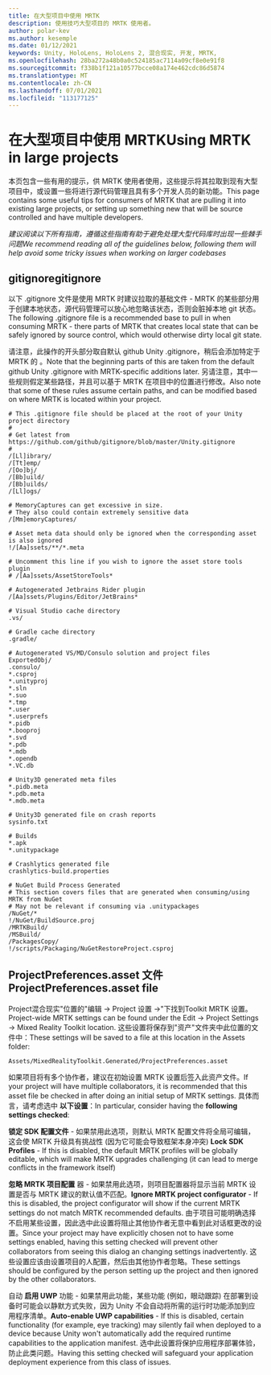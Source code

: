 ```yaml
---
title: 在大型项目中使用 MRTK
description: 使用技巧大型项目的 MRTK 使用者。
author: polar-kev
ms.author: kesemple
ms.date: 01/12/2021
keywords: Unity, HoloLens, HoloLens 2, 混合现实, 开发, MRTK,
ms.openlocfilehash: 28ba272a48b0a0c524185ac7114a09cf8e0e91f8
ms.sourcegitcommit: f338b1f121a10577bcce08a174e462cdc86d5874
ms.translationtype: MT
ms.contentlocale: zh-CN
ms.lasthandoff: 07/01/2021
ms.locfileid: "113177125"
---
```

# <a name="using-mrtk-in-large-projects"></a><span data-ttu-id="cc055-104">在大型项目中使用 MRTK</span><span class="sxs-lookup"><span data-stu-id="cc055-104">Using MRTK in large projects</span></span>

<span data-ttu-id="cc055-105">本页包含一些有用的提示，供 MRTK 使用者使用，这些提示将其拉取到现有大型项目中，或设置一些将进行源代码管理且具有多个开发人员的新功能。</span><span class="sxs-lookup"><span data-stu-id="cc055-105">This page contains some useful tips for consumers of MRTK that are pulling it into existing large projects, or setting up something new that will be source controlled and have multiple developers.</span></span>

<span data-ttu-id="cc055-106">*建议阅读以下所有指南，遵循这些指南有助于避免处理大型代码库时出现一些棘手问题*</span><span class="sxs-lookup"><span data-stu-id="cc055-106">*We recommend reading all of the guidelines below, following them will help avoid some tricky issues when working on larger codebases*</span></span>

## <a name="gitignore"></a><span data-ttu-id="cc055-107">gitignore</span><span class="sxs-lookup"><span data-stu-id="cc055-107">gitignore</span></span>

<span data-ttu-id="cc055-108">以下 .gitignore 文件是使用 MRTK 时建议拉取的基础文件 - MRTK 的某些部分用于创建本地状态，源代码管理可以放心地忽略该状态，否则会脏掉本地 git 状态。</span><span class="sxs-lookup"><span data-stu-id="cc055-108">The following .gitignore file is a recommended base to pull in when consuming MRTK - there parts of MRTK that creates local state that can be safely ignored by source control, which would otherwise dirty local git state.</span></span>

<span data-ttu-id="cc055-109">请注意，此操作的开头部分取自默认 github Unity .gitignore，稍后会添加特定于 MRTK 的 。</span><span class="sxs-lookup"><span data-stu-id="cc055-109">Note that the beginning parts of this are taken from the default github Unity .gitignore with MRTK-specific additions later.</span></span> <span data-ttu-id="cc055-110">另请注意，其中一些规则假定某些路径，并且可以基于 MRTK 在项目中的位置进行修改。</span><span class="sxs-lookup"><span data-stu-id="cc055-110">Also note that some of these rules assume certain paths, and can be modified based on where MRTK is located within your project.</span></span>

```
# This .gitignore file should be placed at the root of your Unity project directory
#
# Get latest from https://github.com/github/gitignore/blob/master/Unity.gitignore
#
/[Ll]ibrary/
/[Tt]emp/
/[Oo]bj/
/[Bb]uild/
/[Bb]uilds/
/[Ll]ogs/

# MemoryCaptures can get excessive in size.
# They also could contain extremely sensitive data
/[Mm]emoryCaptures/

# Asset meta data should only be ignored when the corresponding asset is also ignored
!/[Aa]ssets/**/*.meta

# Uncomment this line if you wish to ignore the asset store tools plugin
# /[Aa]ssets/AssetStoreTools*

# Autogenerated Jetbrains Rider plugin
/[Aa]ssets/Plugins/Editor/JetBrains*

# Visual Studio cache directory
.vs/

# Gradle cache directory
.gradle/

# Autogenerated VS/MD/Consulo solution and project files
ExportedObj/
.consulo/
*.csproj
*.unityproj
*.sln
*.suo
*.tmp
*.user
*.userprefs
*.pidb
*.booproj
*.svd
*.pdb
*.mdb
*.opendb
*.VC.db

# Unity3D generated meta files
*.pidb.meta
*.pdb.meta
*.mdb.meta

# Unity3D generated file on crash reports
sysinfo.txt

# Builds
*.apk
*.unitypackage

# Crashlytics generated file
crashlytics-build.properties

# NuGet Build Process Generated
# This section covers files that are generated when consuming/using MRTK from NuGet
# May not be relevant if consuming via .unitypackages
/NuGet/*
!/NuGet/BuildSource.proj
/MRTKBuild/
/MSBuild/
/PackagesCopy/
!/scripts/Packaging/NuGetRestoreProject.csproj
```

## <a name="projectpreferencesasset-file"></a><span data-ttu-id="cc055-111">ProjectPreferences.asset 文件</span><span class="sxs-lookup"><span data-stu-id="cc055-111">ProjectPreferences.asset file</span></span>

<span data-ttu-id="cc055-112">Project混合现实"位置的"编辑 -> Project 设置 ->"下找到Toolkit MRTK 设置。</span><span class="sxs-lookup"><span data-stu-id="cc055-112">Project-wide MRTK settings can be found under the Edit -> Project Settings -> Mixed Reality Toolkit location.</span></span> <span data-ttu-id="cc055-113">这些设置将保存到"资产"文件夹中此位置的文件中：</span><span class="sxs-lookup"><span data-stu-id="cc055-113">These settings will be saved to a file at this location in the Assets folder:</span></span>

```
Assets/MixedRealityToolkit.Generated/ProjectPreferences.asset
```

<span data-ttu-id="cc055-114">如果项目将有多个协作者，建议在初始设置 MRTK 设置后签入此资产文件。</span><span class="sxs-lookup"><span data-stu-id="cc055-114">If your project will have multiple collaborators, it is recommended that this asset file be checked in after doing an initial setup of MRTK settings.</span></span> <span data-ttu-id="cc055-115">具体而言，请考虑选中 **以下设置**：</span><span class="sxs-lookup"><span data-stu-id="cc055-115">In particular, consider having the **following settings checked**:</span></span>

<span data-ttu-id="cc055-116">**锁定 SDK 配置文件** - 如果禁用此选项，则默认 MRTK 配置文件将全局可编辑，这会使 MRTK 升级具有挑战性 (因为它可能会导致框架本身冲突) </span><span class="sxs-lookup"><span data-stu-id="cc055-116">**Lock SDK Profiles** - If this is disabled, the default MRTK profiles will be globally editable, which will make MRTK upgrades challenging (it can lead to merge conflicts in the framework itself)</span></span>

<span data-ttu-id="cc055-117">**忽略 MRTK 项目配置** 器 - 如果禁用此选项，则项目配置器将显示当前 MRTK 设置是否与 MRTK 建议的默认值不匹配。</span><span class="sxs-lookup"><span data-stu-id="cc055-117">**Ignore MRTK project configurator** - If this is disabled, the project configurator will show if the current MRTK settings do not match MRTK recommended defaults.</span></span> <span data-ttu-id="cc055-118">由于项目可能明确选择不启用某些设置，因此选中此设置将阻止其他协作者无意中看到此对话框更改的设置。</span><span class="sxs-lookup"><span data-stu-id="cc055-118">Since your project may have explicitly chosen not to have some settings enabled, having this setting checked will prevent other collaborators from seeing this dialog an changing settings inadvertently.</span></span> <span data-ttu-id="cc055-119">这些设置应该由设置项目的人配置，然后由其他协作者忽略。</span><span class="sxs-lookup"><span data-stu-id="cc055-119">These settings should be configured by the person setting up the project and then ignored by the other collaborators.</span></span>

<span data-ttu-id="cc055-120">自动 **启用 UWP** 功能 - 如果禁用此功能，某些功能 (例如，眼动跟踪) 在部署到设备时可能会以静默方式失败，因为 Unity 不会自动将所需的运行时功能添加到应用程序清单。</span><span class="sxs-lookup"><span data-stu-id="cc055-120">**Auto-enable UWP capabilities** - If this is disabled, certain functionality (for example, eye tracking) may silently fail when deployed to a device because Unity won't automatically add the required runtime capabilities to the application manifest.</span></span> <span data-ttu-id="cc055-121">选中此设置将保护应用程序部署体验，防止此类问题。</span><span class="sxs-lookup"><span data-stu-id="cc055-121">Having this setting checked will safeguard your application deployment experience from this class of issues.</span></span>
